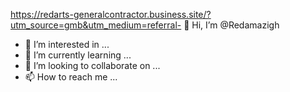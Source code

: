 https://redarts-generalcontractor.business.site/?utm_source=gmb&utm_medium=referral- 👋 Hi, I’m @Redamazigh
- 👀 I’m interested in ...
- 🌱 I’m currently learning ...
- 💞️ I’m looking to collaborate on ...
- 📫 How to reach me ...

<!---
Redamazigh/Redamazigh is a ✨ special ✨ repository because its `README.md` (this file) appears on your GitHub profile.
You can click the Preview link to take a look at your changes.
--->
